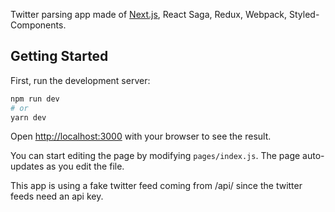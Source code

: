 Twitter parsing app made of [Next.js](https://nextjs.org/), React Saga, Redux, Webpack, Styled-Components.

## Getting Started

First, run the development server:

```bash
npm run dev
# or
yarn dev
```

Open [http://localhost:3000](http://localhost:3000) with your browser to see the result.

You can start editing the page by modifying `pages/index.js`. The page auto-updates as you edit the file.

This app is using a fake twitter feed coming from /api/ since the twitter feeds need an api key.


